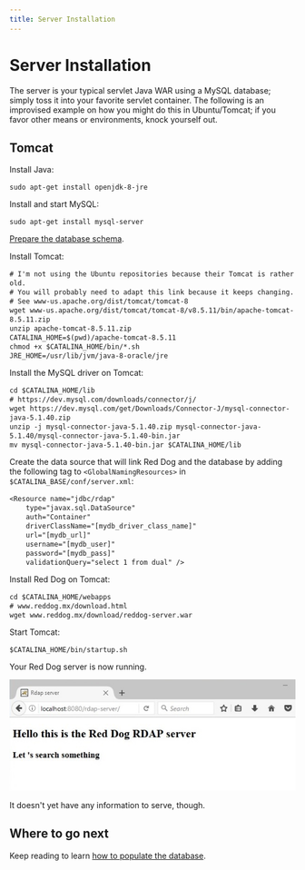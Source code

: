 ```yaml
---
title: Server Installation
---
```


# Server Installation

The server is your typical servlet Java WAR using a MySQL database; simply toss it into your favorite servlet container. The following is an improvised example on how you might do this in Ubuntu/Tomcat; if you favor other means or environments, knock yourself out.

## Tomcat

Install Java:

	sudo apt-get install openjdk-8-jre

Install and start MySQL:

	sudo apt-get install mysql-server

[Prepare the database schema](database-schema.html).

Install Tomcat:

	# I'm not using the Ubuntu repositories because their Tomcat is rather old.
	# You will probably need to adapt this link because it keeps changing.
	# See www-us.apache.org/dist/tomcat/tomcat-8
	wget www-us.apache.org/dist/tomcat/tomcat-8/v8.5.11/bin/apache-tomcat-8.5.11.zip
	unzip apache-tomcat-8.5.11.zip
	CATALINA_HOME=$(pwd)/apache-tomcat-8.5.11
	chmod +x $CATALINA_HOME/bin/*.sh
	JRE_HOME=/usr/lib/jvm/java-8-oracle/jre

Install the MySQL driver on Tomcat:

	cd $CATALINA_HOME/lib
	# https://dev.mysql.com/downloads/connector/j/
	wget https://dev.mysql.com/get/Downloads/Connector-J/mysql-connector-java-5.1.40.zip
	unzip -j mysql-connector-java-5.1.40.zip mysql-connector-java-5.1.40/mysql-connector-java-5.1.40-bin.jar
	mv mysql-connector-java-5.1.40-bin.jar $CATALINA_HOME/lib

Create the data source that will link Red Dog and the database by adding the following tag to `<GlobalNamingResources>` in `$CATALINA_BASE/conf/server.xml`:

	<Resource name="jdbc/rdap"
	    type="javax.sql.DataSource"
	    auth="Container"
	    driverClassName="[mydb_driver_class_name]"
	    url="[mydb_url]"
	    username="[mydb_user]"
	    password="[mydb_pass]"
	    validationQuery="select 1 from dual" />

Install Red Dog on Tomcat:

	cd $CATALINA_HOME/webapps
	# www.reddog.mx/download.html
	wget www.reddog.mx/download/reddog-server.war

Start Tomcat:

	$CATALINA_HOME/bin/startup.sh

Your Red Dog server is now running.

![Sample Firefox screenshot](img/index-html-firefox.jpg)

It doesn't yet have any information to serve, though.

## Where to go next

Keep reading to learn [how to populate the database](migration.html).

